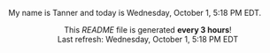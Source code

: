 My name is Tanner and today is Wednesday, October 1, 5:18 PM EDT.

<p align="center">This <i>README</i> file is generated <b>every 3 hours</b>!</br>Last refresh: Wednesday, October 1, 5:18 PM EDT<br /></p>

